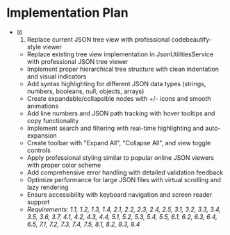 # Implementation Plan

- [x] 1. Replace current JSON tree view with professional codebeautify-style viewer
  - Replace existing tree view implementation in JsonUtilitiesService with professional JSON tree viewer
  - Implement proper hierarchical tree structure with clean indentation and visual indicators
  - Add syntax highlighting for different JSON data types (strings, numbers, booleans, null, objects, arrays)
  - Create expandable/collapsible nodes with +/- icons and smooth animations
  - Add line numbers and JSON path tracking with hover tooltips and copy functionality
  - Implement search and filtering with real-time highlighting and auto-expansion
  - Create toolbar with "Expand All", "Collapse All", and view toggle controls
  - Apply professional styling similar to popular online JSON viewers with proper color scheme
  - Add comprehensive error handling with detailed validation feedback
  - Optimize performance for large JSON files with virtual scrolling and lazy rendering
  - Ensure accessibility with keyboard navigation and screen reader support
  - _Requirements: 1.1, 1.2, 1.3, 1.4, 2.1, 2.2, 2.3, 2.4, 2.5, 3.1, 3.2, 3.3, 3.4, 3.5, 3.6, 3.7, 4.1, 4.2, 4.3, 4.4, 5.1, 5.2, 5.3, 5.4, 5.5, 6.1, 6.2, 6.3, 6.4, 6.5, 7.1, 7.2, 7.3, 7.4, 7.5, 8.1, 8.2, 8.3, 8.4_
